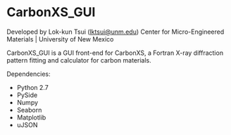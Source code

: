 # CarbonXS_GUI

Developed by Lok-kun Tsui (lktsui@unm.edu)
Center for Micro-Engineered Materials | University of New Mexico

CarbonXS_GUI is a GUI front-end for CarbonXS, a Fortran X-ray diffraction pattern fitting and calculator for carbon materials.

Dependencies:
* Python 2.7
* PySide
* Numpy
* Seaborn
* Matplotlib
* uJSON

